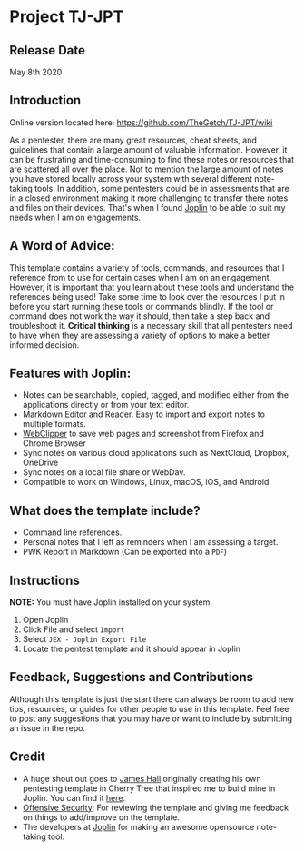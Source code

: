 # Project TJ-JPT

## Release Date
May 8th 2020

## Introduction

Online version located here:
<https://github.com/TheGetch/TJ-JPT/wiki>

As a pentester, there are many great resources, cheat sheets, and guidelines that contain a large amount of valuable 
information. However, it can be frustrating and time-consuming to find these notes or resources that are scattered all 
over the place. Not to mention the large amount of notes you have stored locally across your system with several 
different note-taking tools. In addition, some pentesters could be in assessments that are in a closed environment 
making it more challenging to transfer there notes and files on their devices. That's when I found [Joplin][Joplin] 
to be able to suit my needs when I am on engagements.

## A Word of Advice:
This template contains a variety of tools, commands, and resources that I reference from to use for certain cases when 
I am on an engagement. However, it is important that you learn about these tools and understand the references being 
used! Take some time to look over the resources I put in before you start running these tools or commands blindly. If 
the tool or command does not work the way it should, then take a step back and troubleshoot it. **Critical thinking** 
is a necessary skill that all pentesters need to have when they are assessing a variety of options to make a better 
informed decision.

## Features with Joplin:
- Notes can be searchable, copied, tagged, and modified either from the applications directly or from your text editor.
- Markdown Editor and Reader. Easy to import and export notes to multiple formats. 
- [WebClipper][WebClipper] to save web pages and screenshot from Firefox and Chrome Browser
- Sync notes on various cloud applications such as NextCloud, Dropbox, OneDrive
- Sync notes on a local file share or WebDav. 
- Compatible to work on Windows, Linux, macOS, iOS, and Android

## What does the template include?
- Command line references.
- Personal notes that I left as reminders when I am assessing a target.
- PWK Report in Markdown (Can be exported into a `PDF`)

## Instructions
**NOTE:** You must have Joplin installed on your system.
1. Open Joplin
2. Click File and select `Import`
3. Select `JEX - Joplin Export File`
4. Locate the pentest template and it should appear in Joplin

## Feedback, Suggestions and Contributions
Although this template is just the start there can always be room to add new tips, resources, or guides for other 
people to use in this template. Feel free to post any suggestions that you may have or want to include by submitting 
an issue in the repo. 

## Credit
- A huge shout out goes to [James Hall][James Hall] originally creating his own pentesting template in Cherry Tree 
that inspired me to build mine in Joplin. You can find it [here][Github].
- [Offensive Security][Offensive Security]: For reviewing the template and giving me feedback on things to 
add/improve on the template.
- The developers at [Joplin][Joplin] for making an awesome opensource note-taking tool.
 
[Joplin]:               https://joplinapp.org/
[WebClipper]:           https://joplinapp.org/clipper/
[James Hall]:           https://twitter.com/411Hall
[Github]:               https://411hall.github.io/OSCP-Preparation/
[Offensive Security]:   https://www.offensive-security.com/
